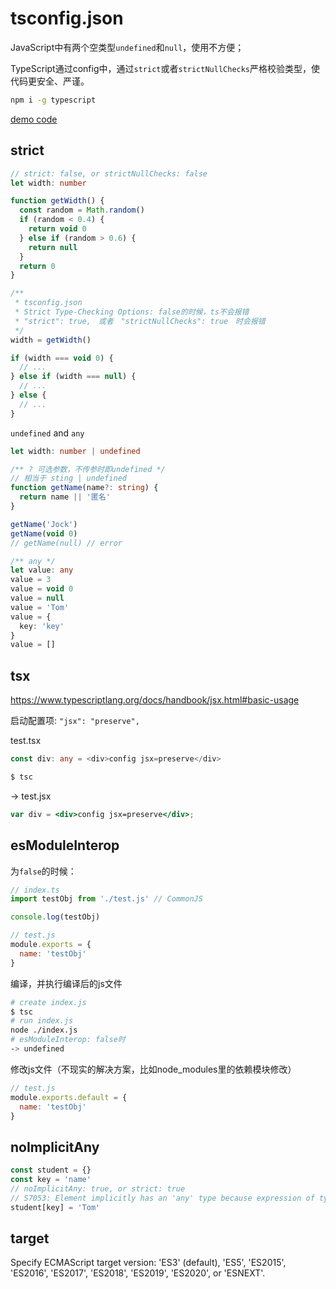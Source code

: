 # tsconfig.json

JavaScript中有两个空类型`undefined`和`null`，使用不方便；

TypeScript通过config中，通过`strict`或者`strictNullChecks`严格校验类型，使代码更安全、严谨。

```bash
npm i -g typescript
```

<a href="../Demos/typescript-config" target="_blank">demo code</a>

## strict

```typescript
// strict: false, or strictNullChecks: false
let width: number

function getWidth() {
  const random = Math.random()
  if (random < 0.4) {
    return void 0
  } else if (random > 0.6) {
    return null
  }
  return 0
}

/**
 * tsconfig.json
 * Strict Type-Checking Options: false的时候，ts不会报错
 * "strict": true,　或者　"strictNullChecks": true　时会报错
 */
width = getWidth()

if (width === void 0) {
  // ...
} else if (width === null) {
  // ...
} else {
  // ...
}
```

`undefined` and `any`

```typescript
let width: number | undefined

/** ? 可选参数，不传参时即undefined */
// 相当于 sting | undefined
function getName(name?: string) {
  return name || '匿名'
}

getName('Jock')
getName(void 0)
// getName(null) // error

/** any */
let value: any
value = 3
value = void 0
value = null
value = 'Tom'
value = {
  key: 'key'
}
value = []
```

## tsx

https://www.typescriptlang.org/docs/handbook/jsx.html#basic-usage

启动配置项: `"jsx": "preserve",`

test.tsx

```typescript jsx
const div: any = <div>config jsx=preserve</div>
```

```bash
$ tsc
```

-> test.jsx

```jsx
var div = <div>config jsx=preserve</div>;
```

## esModuleInterop

为`false`的时候：

```typescript
// index.ts
import testObj from './test.js' // CommonJS

console.log(testObj)
```

```javascript
// test.js
module.exports = {
  name: 'testObj'
}
```

编译，并执行编译后的js文件

```bash
# create index.js
$ tsc
# run index.js
node ./index.js
# esModuleInterop: false时
-> undefined
```

修改js文件（不现实的解决方案，比如node_modules里的依赖模块修改）

```javascript
// test.js
module.exports.default = {
  name: 'testObj'
}
```

## noImplicitAny

```typescript
const student = {}
const key = 'name'
// noImplicitAny: true, or strict: true
// S7053: Element implicitly has an 'any' type because expression of type '"name"' can't be used to index type '{}'.
student[key] = 'Tom'
```

## target

Specify ECMAScript target version:
'ES3' (default), 'ES5', 'ES2015', 'ES2016', 'ES2017', 'ES2018', 'ES2019', 'ES2020', or 'ESNEXT'.
